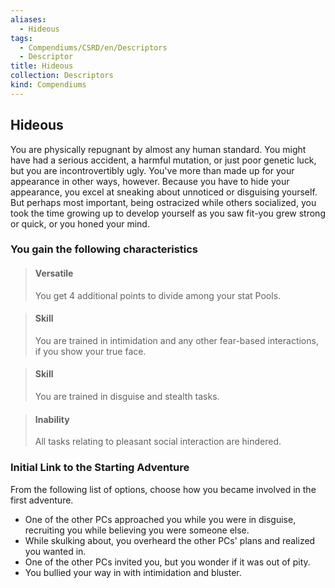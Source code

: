```yaml
---
aliases:
  - Hideous
tags:
  - Compendiums/CSRD/en/Descriptors
  - Descriptor
title: Hideous
collection: Descriptors
kind: Compendiums
---
```

## Hideous  
You are physically repugnant by almost any human standard. You might have had a serious accident, a harmful mutation, or just poor genetic luck, but you are incontrovertibly ugly.
You've more than made up for your appearance in other ways, however. Because you have to hide your appearance, you excel at sneaking about unnoticed or disguising yourself. But perhaps most important, being ostracized while others socialized, you took the time growing up to develop yourself as you saw fit-you grew strong or quick, or you honed your mind.
### You gain the following characteristics  
> #### Versatile
> You get 4 additional points to divide among your stat Pools.  

> #### Skill
> You are trained in intimidation and any other fear-based interactions, if you show your true face.  

> #### Skill
> You are trained in disguise and stealth tasks.  

> #### Inability
> All tasks relating to pleasant social interaction are hindered.  

### Initial Link to the Starting Adventure  
From the following list of options, choose how you became involved in the first adventure.  
- One of the other PCs approached you while you were in disguise, recruiting you while believing you were someone else.  
- While skulking about, you overheard the other PCs' plans and realized you wanted in.  
- One of the other PCs invited you, but you wonder if it was out of pity.  
- You bullied your way in with intimidation and bluster.  
